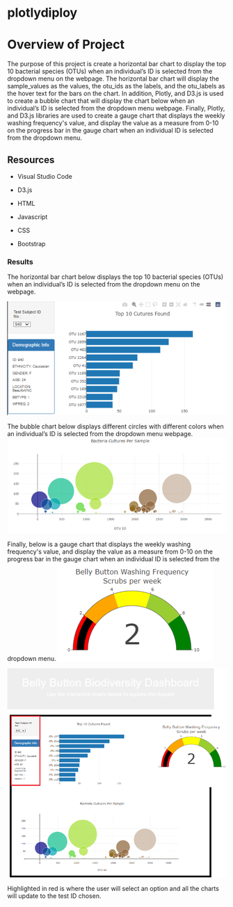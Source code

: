 # plotlydiploy

# Overview of Project

The purpose of this project is create a horizontal bar chart to display the top 10 bacterial species (OTUs) when an individual’s ID is selected from the dropdown menu on the webpage. The horizontal bar chart will display the sample_values as the values, the otu_ids as the labels, and the otu_labels as the hover text for the bars on the chart. In addition, Plotly, and D3.js is used to create a bubble chart that will display the chart below when an individual’s ID is selected from the dropdown menu webpage. Finally, Plotly, and D3.js libraries are used to create a gauge chart that displays the weekly washing frequency's value, and display the value as a measure from 0-10 on the progress bar in the gauge chart when an individual ID is selected from the dropdown menu.

## Resources

- Visual Studio Code

- D3.js

- HTML

- Javascript

- CSS

- Bootstrap

### Results

The horizontal bar chart below displays the top 10 bacterial species (OTUs) when an individual’s ID is selected from the dropdown menu on the webpage.

![Top 10 Bacterial Species](barChart.png)

The bubble chart below displays different circles with different colors when an individual’s ID is selected from the dropdown menu webpage.
![Bubble Chart](bubbleChart.png)

Finally, below is a gauge chart that displays the weekly washing frequency's value, and display the value as a measure from 0-10 on the progress bar in the gauge chart when an individual ID is selected from the dropdown menu.
![Weekly Washing Frequency](gaugeChart.png) 

![Final Product](finalProduct.png)

Highlighted in red is where the user will select an option and all the charts will update to the test ID chosen.
